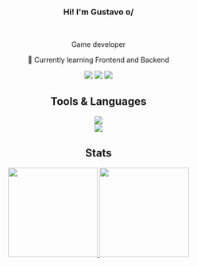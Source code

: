 <h3 align="center">Hi! I'm Gustavo o/</h3>

<br/>

<div align = "center">
  
Game developer

🔭 Currently learning Frontend and Backend

</div>

<div align = "center">
  <a href = "mailto:gpires94@gmail.com"><img src="https://img.shields.io/badge/-Gmail-%23333?style=for-the-badge&logo=gmail&logoColor=red" target="_blank"></a>
  <a href = "https://www.linkedin.com/in/gustavopiresbezerra" target="_blank"><img src="https://img.shields.io/badge/-LinkedIn-%230077B5?style=for-the-badge&logo=linkedin&logoColor=white" target="_blank"></a>
  <a href = "https://gusta7pires.itch.io/"><img src="https://img.shields.io/badge/Itch.io-FA5C5C?style=for-the-badge&logo=itchdotio&logoColor=white"></a>
  
</div>

<div align = "center">
<h2 align="center">Tools & Languages</h2>
<img src="https://skillicons.dev/icons?i=vscode,unity,godot,unreal,blender" /><br/>
<img src="https://skillicons.dev/icons?i=cs,cpp,py,js" />

</div>

<div align = "center">
 <h2 align="center">Stats</h2>
  <a href="https://github.com/gusta7pires">
   <img height="180em" src="https://github-readme-stats.vercel.app/api?username=gusta7pires&show_icons=true&theme=tokyonight&include_all_commits=true&count_private=true"/>
    <img height="180em" src="https://github-readme-stats.vercel.app/api/top-langs/?username=gusta7pires&hide=HTML&langs_count=8&layout=compact&theme=tokyonight&border_radius=10&size_weight=0.5&count_weight=0.5&exclude_repo=github-readme-stats"/>
  </a>
 
</div>
